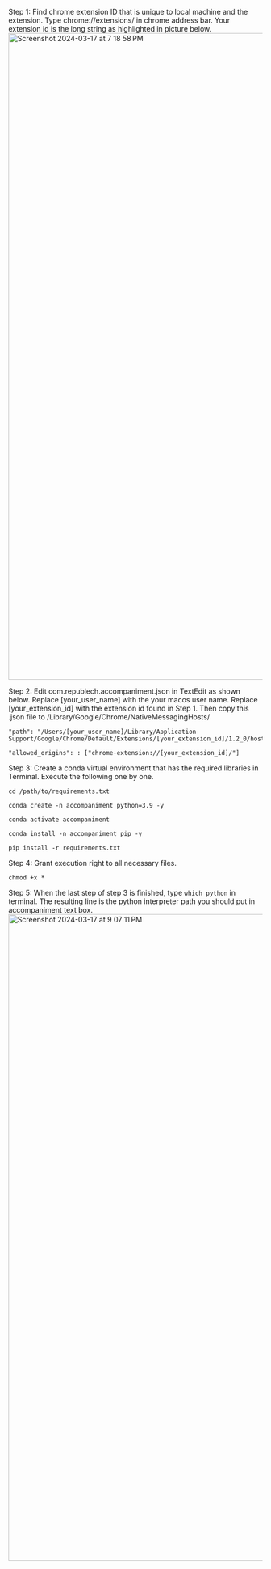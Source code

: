 Step 1: Find chrome extension ID that is unique to local machine and the extension. Type chrome://extensions/ in chrome address bar. Your extension id is the long string as highlighted in picture below.
<img width="1280" alt="Screenshot 2024-03-17 at 7 18 58 PM" src="https://github.com/lynnlynn2023/accompaniment/assets/128745013/17bb535d-6541-4854-9e43-76eb6318eb31">

Step 2: Edit com.republech.accompaniment.json in TextEdit as shown below. Replace [your_user_name] with the your macos user name. Replace [your_extension_id] with the extension id found in Step 1. Then copy this .json file to /Library/Google/Chrome/NativeMessagingHosts/
    
    "path": "/Users/[your_user_name]/Library/Application Support/Google/Chrome/Default/Extensions/[your_extension_id]/1.2_0/host/host.sh",

    "allowed_origins": : ["chrome-extension://[your_extension_id]/"]


Step 3: Create a conda virtual environment that has the required libraries in Terminal. Execute the following one by one.
  
    cd /path/to/requirements.txt
    
    conda create -n accompaniment python=3.9 -y

    conda activate accompaniment
    
    conda install -n accompaniment pip -y
    
    pip install -r requirements.txt
    
Step 4: Grant execution right to all necessary files.

    chmod +x *


Step 5: When the last step of step 3 is finished, type ````which python```` in terminal. The resulting line is the python interpreter path you should put in accompaniment text box.
<img width="1280" alt="Screenshot 2024-03-17 at 9 07 11 PM" src="https://github.com/lynnlynn2023/accompaniment/assets/128745013/4946cae9-0bb9-4884-b860-0398b8f2ded9">

